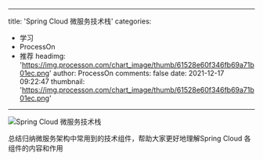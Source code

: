 
---
title: 'Spring Cloud 微服务技术栈'
categories: 
 - 学习
 - ProcessOn
 - 推荐
headimg: 'https://img.processon.com/chart_image/thumb/61528e60f346fb69a71b01ec.png'
author: ProcessOn
comments: false
date: 2021-12-17 09:22:47
thumbnail: 'https://img.processon.com/chart_image/thumb/61528e60f346fb69a71b01ec.png'
---

<div>   
<img class="thumb" alt="Spring Cloud 微服务技术栈" src="https://img.processon.com/chart_image/thumb/61528e60f346fb69a71b01ec.png" referrerpolicy="no-referrer">
<p>总结归纳微服务架构中常用到的技术组件，帮助大家更好地理解Spring Cloud 各组件的内容和作用</p>  
</div>
            